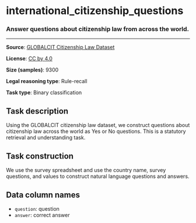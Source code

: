 # international_citizenship_questions 

### Answer questions about citizenship law from across the world.
---


**Source**: [GLOBALCIT Citizenship Law Dataset](https://globalcit.eu/modes-acquisition-citizenship/)

**License**: [CC by 4.0](https://creativecommons.org/licenses/by/4.0/)

**Size (samples)**: 9300

**Legal reasoning type**: Rule-recall

**Task type**: Binary classification

## Task description

Using the GLOBALCIT citizenship law dataset, we construct questions about citizenship law across the world as Yes or No questions. This is a statutory retrieval and understanding task.

## Task construction

We use the survey spreadsheet and use the country name, survey questions, and values to construct natural language questions and answers.

## Data column names

- `question`: question
- `answer`: correct answer